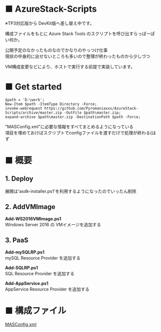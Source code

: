 # ■ AzureStack-Scripts

※TP3対応版から DevKit版へ差し替え中です。

構成ファイルをもとに Azure Stack Tools のスクリプトを呼び出すらっぱーぽい何か。

公開予定のなかったものなのでかなりのやっつけ仕事  
現状の中身的に出せないところも多いので整理が終わったものから少しづつ  

VM構成変更などにより、ホストで実行する前提で実装しています。

# ■ Get started

```download-script
$path = 'D:\work';
New-Item $path -ItemType Directory -Force;
invoke-webrequest https://github.com/Pyromaniaxxx/AzureStack-Scripts/archive/master.zip -OutFile $path\master.zip;
expand-archive $path\master.zip -DestinationPath $path -Force;
```

"MASConfig.xml"に必要な情報をすべてまとめるようになっている  
項目を埋めておけばスクリプトでconfigファイルを渡すだけで処理が終わる(はず


# ■ 概要


## 1. Deploy 

展開は'asdk-installer.ps1'を利用するようになったのでいったん削除

## 2. AddVMImage 

**Add-WS2016VMImage.ps1**  
Windows Server 2016 の VMイメージを追加する

## 3. PaaS 

**Add-mySQLRP.ps1**  
mySQL Resource Provider を追加する

**Add-SQLRP.ps1**  
SQL Resource Provider を追加する

**Add-AppService.ps1**  
AppService Resource Provider を追加する


# ■ 構成ファイル

[MASConfig.xml](MASConfig.xml)
